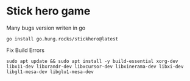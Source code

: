 # Stick hero game 
Many bugs version writen in go

```
go install go.hung.rocks/stickhero@latest
```

Fix Build Errors
```
sudo apt update && sudo apt install -y build-essential xorg-dev libx11-dev libxrandr-dev libxcursor-dev libxinerama-dev libxi-dev libgl1-mesa-dev libglu1-mesa-dev
```

